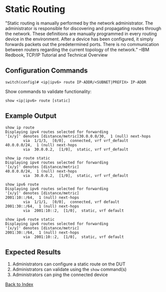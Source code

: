 # Static Routing

"Static routing is manually performed by the network administrator. The administrator is responsible for discovering and propagating routes through the network. These definitions are manually programmed in every routing device in the environment. After a device has been configured, it simply forwards packets out the predetermined ports. There is no communication between routers regarding the current topology of the network." –IBM Redbook, TCP/IP Tutorial and Technical Overview

## Configuration Commands

```text
switch(config)# <ip|ipv6> route IP-ADDR/<SUBNET|PREFIX> IP-ADDR
```

Show commands to validate functionality:

```text
show <ip|ipv6> route [static]
```

## Example Output

```text
show ip route
Displaying ipv4 routes selected for forwarding
'[x/y]' denotes [distance/metric]30.0.0.0/30,  1 (null) next-hops
        via  1/1/3,  [0/0],  connected, vrf vrf_default
40.0.0.0/24,  1 (null) next-hops
        via  30.0.0.2,  [1/0],  static, vrf vrf_default

show ip route static
Displaying ipv4 routes selected for forwarding
'[x/y]' denotes [distance/metric]
40.0.0.0/24,  1 (null) next-hops
        via  30.0.0.2,  [1/0],  static, vrf vrf_default

show ipv6 route
Displaying ipv6 routes selected for forwarding
'[x/y]' denotes [distance/metric]
2001:10::/64,  1 (null) next-hops
        via  1/1/1,  [0/0],  connected, vrf default
2001:30::/64,  1 (null) next-hops
        via  2001:10::2,  [1/0],  static, vrf default

show ipv6 route static
Displaying ipv6 routes selected for forwarding
'[x/y]' denotes [distance/metric]
2001:30::/64,  1 (null) next-hops
        via  2001:10::2,  [1/0],  static, vrf default
```

## Expected Results

1. Administrators can configure a static route on the DUT
2. Administrators can validate using the `show` command(s)
3. Administrators can ping the connected device

[Back to Index](../README.md)
